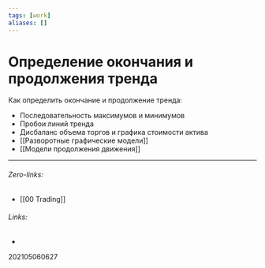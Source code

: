 ```yaml
---
tags: [work]
aliases: []
---
```

# Определение окончания и продолжения тренда
Как определить окончание и продолжение тренда:
- Последовательность максимумов и минимумов
- Пробои линий тренда
- Дисбаланс объема торгов и графика стоимости актива
- [[Разворотные графические модели]]
- [[Модели продолжения движения]]
___
###### Zero-links:
- [[00 Trading]]
###### Links:
-

202105060627